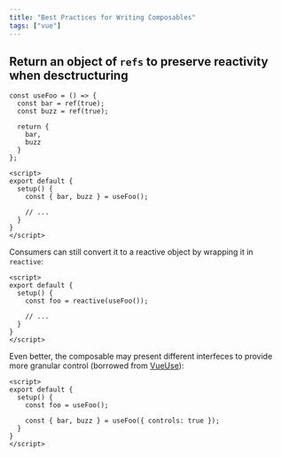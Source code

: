 ```yaml
---
title: "Best Practices for Writing Composables"
tags: ["vue"]
---
```


## Return an object of `refs` to preserve reactivity when desctructuring

```js[useCounter.js]
const useFoo = () => {
  const bar = ref(true);
  const buzz = ref(true);
  
  return {
    bar,
    buzz
  }
};
```

```html[Component.vue]
<script>
export default {
  setup() {
    const { bar, buzz } = useFoo();
  
    // ...
  } 
}
</script>
```

Consumers can still convert it to a reactive object by wrapping it in `reactive`:

```html[Component.vue]
<script>
export default {
  setup() {
    const foo = reactive(useFoo());
  
    // ...
  } 
}
</script>
```

Even better, the composable may present different interfeces to provide more granular control (borrowed from [VueUse](https://vueuse.org)):

```html[Component.vue]
<script>
export default {
  setup() {
    const foo = useFoo();
  
    const { bar, buzz } = useFoo({ controls: true });
  } 
}
</script>
```
